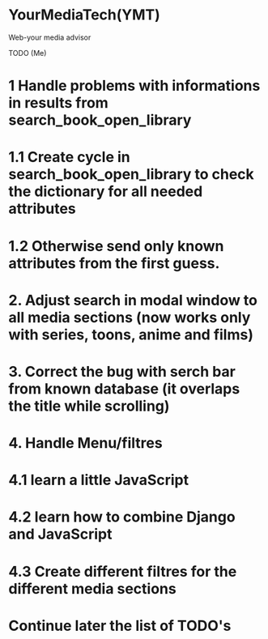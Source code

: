 # YourMediaTech(YMT)
Web-your media advisor


TODO (Me)
# 1 Handle problems with informations in results from search_book_open_library
# 1.1 Create cycle in search_book_open_library to check the dictionary for all needed attributes
# 1.2 Otherwise send only known attributes from the first guess.
# 2. Adjust search in modal window to all media sections (now works only with series, toons, anime and films)
# 3. Correct the bug with serch bar from known database (it overlaps the title while scrolling)
# 4. Handle Menu/filtres
# 4.1 learn a little JavaScript
# 4.2 learn how to combine Django and JavaScript
# 4.3 Create different filtres for the different media sections
# Continue later the list of TODO's